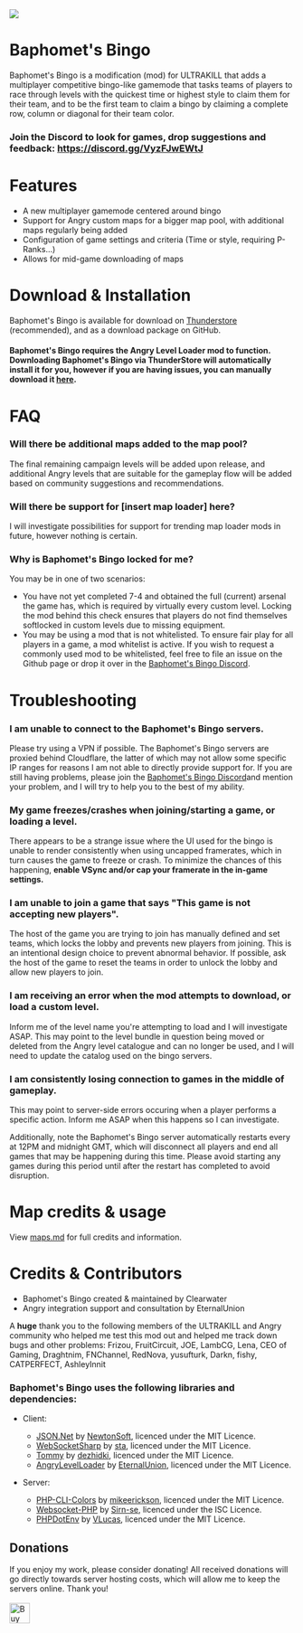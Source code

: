 ﻿<img src="./BingoLogo.png">

# Baphomet's Bingo

Baphomet's Bingo is a modification (mod) for ULTRAKILL that  adds a multiplayer competitive bingo-like gamemode that tasks teams of players to race through levels with the quickest time or highest style to claim them for their team, and to be the first team to claim a bingo by claiming a complete row, column or diagonal for their team color.

### Join the Discord to look for games, drop suggestions and feedback: https://discord.gg/VyzFJwEWtJ

# Features

- A new multiplayer gamemode centered around bingo
- Support for Angry custom maps for a bigger map pool, with additional maps regularly being added
- Configuration of game settings and criteria (Time or style, requiring P-Ranks...)
- Allows for mid-game downloading of maps

# Download & Installation

Baphomet's Bingo is available for download on [Thunderstore](https://thunderstore.io/c/ultrakill/p/Clearwater/BaphometsBingo/) (recommended), and as a download package on GitHub.
#### Baphomet's Bingo requires the Angry Level Loader mod to function. Downloading Baphomet's Bingo via ThunderStore will automatically install it for you, however if you are having issues, you can manually download it [here](https://thunderstore.io/c/ultrakill/p/EternalsTeam/AngryLevelLoader/).

# FAQ

### Will there be additional maps added to the map pool?

The final remaining campaign levels will be added upon release, and additional Angry levels that are suitable for the gameplay flow will be added based on community suggestions and recommendations.

### Will there be support for [insert map loader] here?

I will investigate possibilities for support for trending map loader mods in future, however nothing is certain.

### Why is Baphomet's Bingo locked for me?
You may be in one of two scenarios:
- You have not yet completed 7-4 and obtained the full (current) arsenal the game has, which is required by virtually every custom level. Locking the mod behind this check ensures that players do not find themselves softlocked in custom levels due to missing equipment.
- You may be using a mod that is not whitelisted. To ensure fair play for all players in a game, a mod whitelist is active. If you wish to request a commonly used mod to be whitelisted, feel free to file an issue on the Github page or drop it over in the [Baphomet's Bingo Discord](https://discord.gg/VyzFJwEWtJ).


# Troubleshooting

### I am unable to connect to the Baphomet's Bingo servers.
Please try using a VPN if possible. The Baphomet's Bingo servers are proxied behind Cloudflare, the latter of which may not allow some specific IP ranges for reasons I am not able to directly provide support for.
If you are still having problems, please join the [Baphomet's Bingo Discord](https://discord.gg/VyzFJwEWtJ)and mention your problem, and I will try to help you to the best of my ability.

### My game freezes/crashes when joining/starting a game, or loading a level.

There appears to be a strange issue where the UI used for the bingo is unable to render consistently when using uncapped framerates, which in turn causes the game to freeze or crash. To minimize the chances of this happening, **enable VSync and/or cap your framerate in the in-game settings.**

### I am unable to join a game that says "This game is not accepting new players".
The host of the game you are trying to join has manually defined and set teams, which locks the lobby and prevents new players from joining. This is an intentional design choice to prevent abnormal behavior. If possible, ask the host of the game to reset the teams in order to unlock the lobby and allow new players to join.

### I am receiving an error when the mod attempts to download, or load a custom level.
Inform me of the level name you're attempting to load and I will investigate ASAP. This may point to the level bundle in question being moved or deleted from the Angry level catalogue and can no longer be used, and I will need to update the catalog used on the bingo servers.

### I am consistently losing connection to games in the middle of gameplay.
This may point to server-side errors occuring when a player performs a specific action. Inform me ASAP when this happens so I can investigate.

Additionally,  note the Baphomet's Bingo server automatically restarts every at 12PM and midnight GMT, which will disconnect all players and end all games that may be happening during this time. Please avoid starting any games during this period until after the restart has completed to avoid disruption.


# Map credits & usage
View [maps.md](maps.md) for full credits and information.

# Credits & Contributors
- Baphomet's Bingo created & maintained by Clearwater
- Angry integration support and consultation by EternalUnion

A **huge** thank you to the following members of the ULTRAKILL and Angry community who helped me test this mod out and helped me track down bugs and other problems: Frizou, FruitCircuit, JOE, LambCG, Lena, CEO of Gaming, Draghtnim, FNChannel, RedNova, yusufturk, Darkn, fishy, CATPERFECT, AshleyInnit

### Baphomet's Bingo uses the following libraries and dependencies:

- Client:
  - [JSON.Net](https://github.com/JamesNK/Newtonsoft.Json) by [NewtonSoft](https://www.newtonsoft.com/json), licenced under the MIT Licence.
  - [WebSocketSharp](https://github.com/sta/websocket-sharp) by [sta](https://github.com/sta), licenced under the MIT Licence.
  - [Tommy](https://github.com/dezhidki/Tommy) by [dezhidki](https://github.com/dezhidki), licenced under the MIT Licence.
  -  [AngryLevelLoader](https://github.com/eternalUnion/AngryLevelLoader) by [EternalUnion](https://github.com/eternalUnion), licenced under the MIT Licence.

- Server:
  - [PHP-CLI-Colors](https://github.com/mikeerickson/php-cli-colors) by [mikeerickson](https://github.com/mikeerickson), licenced under the MIT Licence.
  - [Websocket-PHP](https://github.com/sirn-se/websocket-php) by [Sirn-se](https://github.com/sirn-se/), licenced under the ISC Licence.
  - [PHPDotEnv](https://github.com/vlucas/phpdotenv) by [VLucas](https://github.com/vlucas), licenced under the MIT Licence.

## Donations
If you enjoy my work, please consider donating! All received donations will go directly towards server hosting costs, which will allow me to keep the servers online. Thank you!
<br><br>
<a href='https://ko-fi.com/J3J7SN3N5' target='_blank'><img height='36' style='border:0px;height:36px;' src='https://storage.ko-fi.com/cdn/kofi5.png?v=6' border='0' alt='Buy Me a Coffee at ko-fi.com' /></a>